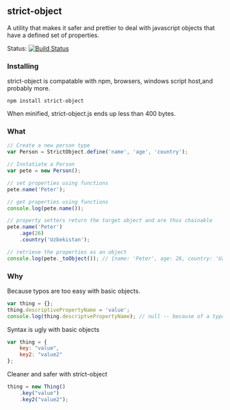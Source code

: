 ## strict-object ##
A utility that makes it safer and prettier to deal with javascript objects that have a
defined set of properties.

Status: [![Build Status](https://secure.travis-ci.org/danielbeardsley/strict-object.png?branch=master)](http://travis-ci.org/danielbeardsley/strict-object)

### Installing ###
strict-object is compatable with npm, browsers, windows script host,and probably more.

```
npm install strict-object
```

When minified, strict-object.js ends up less than 400 bytes.

### What ###
```javascript
// Create a new person type
var Person = StrictObject.define('name', 'age', 'country');

// Instatiate a Person
var pete = new Person();

// set properties using functions
pete.name('Peter');

// get properties using functions
console.log(pete.name());

// property setters return the target object and are thus chainable
pete.name('Peter')
    .age(26)
    .country('Uzbekistan');

// retrieve the properties as an object
console.log(pete._toObject()); // {name: 'Peter', age: 26, country: 'Uzbekistan'}
```

### Why ###
Because typos are too easy with basic objects.

```javascript
var thing = {};
thing.descriptivePropertyName = 'value';
console.log(thing.descriptvePropertyName); // null -- because of a typo.
```

Syntax is ugly with basic objects

```javascript
var thing = {
	key: "value",
	key2: "value2"
};
```

Cleaner and safer with strict-object

```javascript		
thing = new Thing()
	.key("value")
	.key2("value2");
```